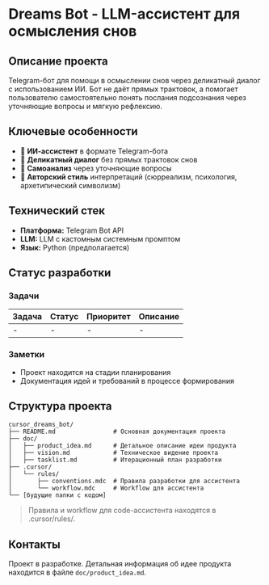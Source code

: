 # Dreams Bot - LLM-ассистент для осмысления снов

## Описание проекта

Telegram-бот для помощи в осмыслении снов через деликатный диалог с использованием ИИ. Бот не даёт прямых трактовок, а помогает пользователю самостоятельно понять послания подсознания через уточняющие вопросы и мягкую рефлексию.

## Ключевые особенности

- 🤖 **ИИ-ассистент** в формате Telegram-бота
- 🧠 **Деликатный диалог** без прямых трактовок снов
- 🎯 **Самоанализ** через уточняющие вопросы
- 🎨 **Авторский стиль** интерпретаций (сюрреализм, психология, архетипический символизм)

## Технический стек

- **Платформа:** Telegram Bot API
- **LLM:** LLM с кастомным системным промптом
- **Язык:** Python (предполагается)

## Статус разработки

### Задачи

| Задача | Статус | Приоритет | Описание |
|--------|--------|-----------|----------|
| - | - | - | - |

### Заметки

- Проект находится на стадии планирования
- Документация идей и требований в процессе формирования

## Структура проекта

```
cursor_dreams_bot/
├── README.md                # Основная документация проекта
├── doc/
│   ├── product_idea.md      # Детальное описание идеи продукта
│   ├── vision.md            # Техническое видение проекта
│   ├── tasklist.md          # Итерационный план разработки
├── .cursor/
│   └── rules/
│       ├── conventions.mdc  # Правила разработки для ассистента
│       └── workflow.mdc     # Workflow для ассистента
└── [будущие папки с кодом]
```

> Правила и workflow для code-ассистента находятся в .cursor/rules/.

## Контакты

Проект в разработке. Детальная информация об идее продукта находится в файле `doc/product_idea.md`. 
